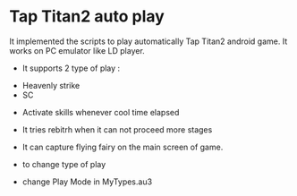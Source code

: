 # Tap Titan2 auto play

It implemented the scripts to play automatically Tap Titan2 android game. 
It works on PC emulator like LD player.

* It supports 2 type of play : 
 - Heavenly strike 
 - SC 

* Activate skills whenever cool time elapsed

* It tries rebitrh when it can not proceed more stages

* It can capture flying fairy on the main screen of game. 

* to change type of play
 - change Play Mode in MyTypes.au3
 

